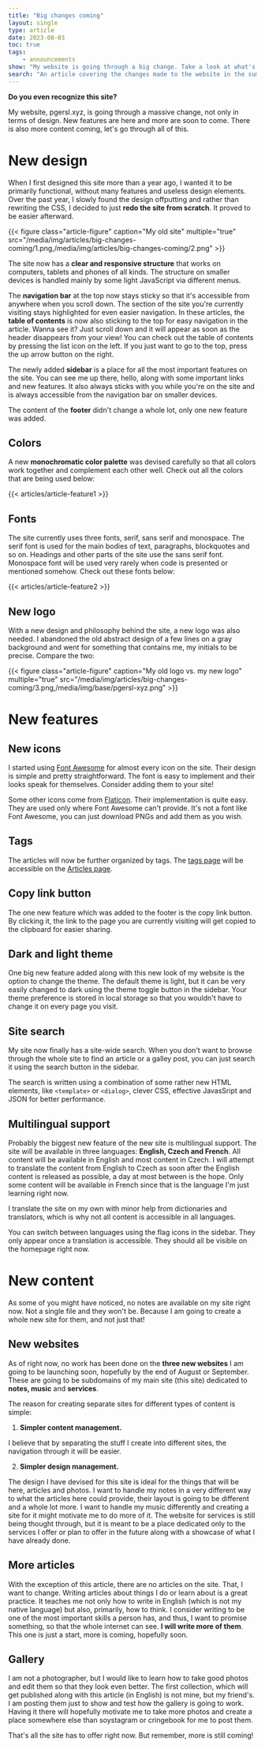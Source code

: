 ```yaml
---
title: "Big changes coming"
layout: single
type: article
date: 2023-08-03
toc: true
tags:
    - announcements
show: "My website is going through a big change. Take a look at what's new and what is yet to come. It is going to be a blast the next few weeks."
search: "An article covering the changes made to the website in the summer of 2023." 
---
```

**Do you even recognize this site?**

My website, pgersl.xyz, is going through a massive change, not only in terms of design. New features are here and more are soon to come. There is also more content coming, let's go through all of this.

# New design

When I first designed this site more than a year ago, I wanted it to be primarily functional, without many features and useless design elements. Over the past year, I slowly found the design offputting and rather than rewriting the CSS, I decided to just **redo the site from scratch**. It proved to be easier afterward.

{{< figure class="article-figure" caption="My old site" multiple="true" src="/media/img/articles/big-changes-coming/1.png,/media/img/articles/big-changes-coming/2.png" >}}

The site now has a **clear and responsive structure** that works on computers, tablets and phones of all kinds. The structure on smaller devices is handled mainly by some light JavaScript via different menus.

The **navigation bar** at the top now stays sticky so that it's accessible from anywhere when you scroll down. The section of the site you're currently visiting stays highlighted for even easier navigation. In these articles, the **table of contents** is now also sticking to the top for easy navigation in the article. Wanna see it? Just scroll down and it will appear as soon as the header disappears from your view! You can check out the table of contents by pressing the list icon on the left. If you just want to go to the top, press the up arrow button on the right. 

The newly added **sidebar** is a place for all the most important features on the site. You can see me up there, hello, along with some important links and new features. It also always sticks with you while you're on the site and is always accessible from the navigation bar on smaller devices.

The content of the **footer** didn't change a whole lot, only one new feature was added.

## Colors

A new **monochromatic color palette** was devised carefully so that all colors work together and complement each other well. Check out all the colors that are being used below:

{{< articles/article-feature1 >}}

## Fonts

The site currently uses three fonts, serif, sans serif and monospace. The serif font is used for the main bodies of text, paragraphs, blockquotes and so on. Headings and other parts of the site use the sans serif font. Monospace font will be used very rarely when code is presented or mentioned somehow. Check out these fonts below:

{{< articles/article-feature2 >}}

## New logo

With a new design and philosophy behind the site, a new logo was also needed. I abandoned the old abstract design of a few lines on a gray background and went for something that contains me, my initials to be precise. Compare the two:

{{< figure class="article-figure" caption="My old logo vs. my new logo" multiple="true" src="/media/img/articles/big-changes-coming/3.png,/media/img/base/pgersl-xyz.png" >}}

# New features

## New icons

I started using [Font Awesome](https://fontawesome.com/) for almost every icon on the site. Their design is simple and pretty straightforward. The font is easy to implement and their looks speak for themselves. Consider adding them to your site!

Some other icons come from [Flaticon](https://www.flaticon.com/). Their implementation is quite easy. They are used only where Font Awesome can't provide. It's not a font like Font Awesome, you can just download PNGs and add them as you wish.

## Tags

The articles will now be further organized by tags. The [tags page](/tags/) will be accessible on the [Articles page](/articles/).

## Copy link button

The one new feature which was added to the footer is the copy link button. By clicking it, the link to the page you are currently visiting will get copied to the clipboard for easier sharing.

## Dark and light theme

One big new feature added along with this new look of my website is the option to change the theme. The default theme is light, but it can be very easily changed to dark using the theme toggle button in the sidebar. Your theme preference is stored in local storage so that you wouldn't have to change it on every page you visit.

## Site search

My site now finally has a site-wide search. When you don't want to browse through the whole site to find an article or a galley post, you can just search it using the search button in the sidebar.

The search is written using a combination of some rather new HTML elements, like `<template>` or `<dialog>`, clever CSS, effective JavasSript and JSON for better performance.

## Multilingual support

Probably the biggest new feature of the new site is multilingual support. The site will be available in three languages: **English, Czech and French**. All content will be available in English and most content in Czech. I will attempt to translate the content from English to Czech as soon after the English content is released as possible, a day at most between is the hope. Only some content will be available in French since that is the language I'm just learning right now.

I translate the site on my own with minor help from dictionaries and translators, which is why not all content is accessible in all languages.

You can switch between languages using the flag icons in the sidebar. They only appear once a translation is accessible. They should all be visible on the homepage right now.

# New content

As some of you might have noticed, no notes are available on my site right now. Not a single file and they won't be. Because I am going to create a whole new site for them, and not just that!

## New websites

As of right now, no work has been done on the **three new websites** I am going to be launching soon, hopefully by the end of August or September. These are going to be subdomains of my main site (this site) dedicated to **notes, music** and **services**.

The reason for creating separate sites for different types of content is simple:

1. **Simpler content management.** 

I believe that by separating the stuff I create into different sites, the navigation through it will be easier.

2. **Simpler design management.**

The design I have devised for this site is ideal for the things that will be here, articles and photos. I want to handle my notes in a very different way to what the articles here could provide, their layout is going to be different and a whole lot more. I want to handle my music differently and creating a site for it might motivate me to do more of it. The website for services is still being thought through, but it is meant to be a place dedicated only to the services I offer or plan to offer in the future along with a showcase of what I have already done.

## More articles

With the exception of this article, there are no articles on the site. That, I want to change. Writing articles about things I do or learn about is a great practice. It teaches me not only how to write in English (which is not my native language) but also, primarily, how to think. I consider writing to be one of the most important skills a person has, and thus, I want to promise something, so that the whole internet can see. **I will write more of them**. This one is just a start, more is coming, hopefully soon.
## Gallery
I am not a photographer, but I would like to learn how to take good photos and edit them so that they look even better. The first collection, which will get published along with this article (in English) is not mine, but my friend's. I am posting them just to show and test how the gallery is going to work. Having it there will hopefully motivate me to take more photos and create a place somewhere else than soystagram or cringebook for me to post them.

That's all the site has to offer right now. But remember, more is still coming!